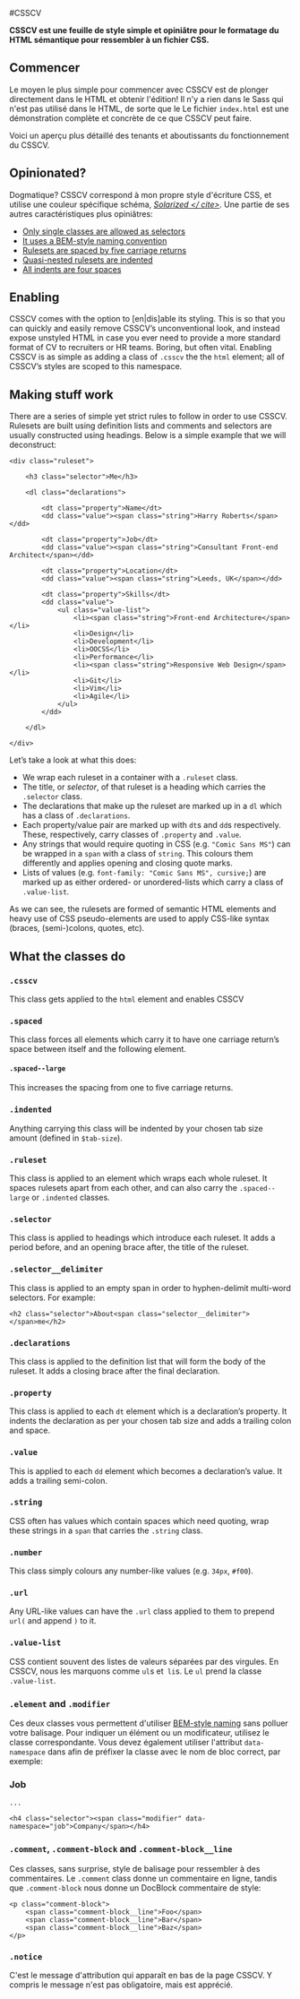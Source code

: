 #CSSCV

**CSSCV est une feuille de style simple et opiniâtre pour le formatage du HTML sémantique pour ressembler à un fichier CSS.**

## Commencer

Le moyen le plus simple pour commencer avec CSSCV est de plonger directement dans le HTML et
obtenir l'édition! Il n'y a rien dans le Sass qui n'est pas utilisé dans le HTML, de sorte que le
Le fichier `index.html` est une démonstration complète et concrète de ce que CSSCV peut faire.


Voici un aperçu plus détaillé des tenants et aboutissants du fonctionnement du CSSCV.

## Opinionated?

Dogmatique?
CSSCV correspond à mon propre style d'écriture CSS, et utilise une couleur spécifique
schéma, [<cite> Solarized </ cite>](http://ethanschoonover.com/solarized). Une partie de
ses autres caractéristiques plus opiniâtres:

* [Only single classes are allowed as selectors](http://csswizardry.com/2012/05/keep-your-css-selectors-short/)
* [It uses a BEM-style naming convention](http://csswizardry.com/2013/01/mindbemding-getting-your-head-round-bem-syntax/)
* [Rulesets are spaced by five carriage returns](https://github.com/csswizardry/CSS-Guidelines#section-titles)
* [Quasi-nested rulesets are indented](https://github.com/csswizardry/CSS-Guidelines#anatomy-of-rulesets)
* [All indents are four spaces](https://github.com/csswizardry/CSS-Guidelines#anatomy-of-rulesets)

## Enabling

CSSCV comes with the option to [en|dis]able its styling. This is so that you can
quickly and easily remove CSSCV’s unconventional look, and instead expose
unstyled HTML in case you ever need to provide a more standard format of CV to
recruiters or HR teams. Boring, but often vital. Enabling CSSCV is as simple as
adding a class of `.csscv` the the `html` element; all of CSSCV’s styles are
scoped to this namespace.

## Making stuff work

There are a series of simple yet strict rules to follow in order to use CSSCV.
Rulesets are built using definition lists and comments and selectors are usually
constructed using headings. Below is a simple example that we will deconstruct:

    <div class="ruleset">

        <h3 class="selector">Me</h3>

        <dl class="declarations">

            <dt class="property">Name</dt>
            <dd class="value"><span class="string">Harry Roberts</span></dd>

            <dt class="property">Job</dt>
            <dd class="value"><span class="string">Consultant Front-end Architect</span></dd>

            <dt class="property">Location</dt>
            <dd class="value"><span class="string">Leeds, UK</span></dd>

            <dt class="property">Skills</dt>
            <dd class="value">
                <ul class="value-list">
                    <li><span class="string">Front-end Architecture</span></li>
                    <li>Design</li>
                    <li>Development</li>
                    <li>OOCSS</li>
                    <li>Performance</li>
                    <li><span class="string">Responsive Web Design</span></li>
                    <li>Git</li>
                    <li>Vim</li>
                    <li>Agile</li>
                </ul>
            </dd>

        </dl>

    </div>

Let’s take a look at what this does:

* We wrap each ruleset in a container with a `.ruleset` class.
* The title, or _selector_, of that ruleset is a heading which carries the
  `.selector` class.
* The declarations that make up the ruleset are marked up in a `dl` which has a
  class of `.declarations`.
* Each property/value pair are marked up with `dt`s and `dd`s respectively.
  These, respectively, carry classes of `.property` and `.value`.
* Any strings that would require quoting in CSS (e.g. `"Comic Sans MS"`) can
  be wrapped in a `span` with a class of `string`. This colours them differently
  and applies opening and closing quote marks.
* Lists of values (e.g. `font-family: "Comic Sans MS", cursive;`) are marked up
  as either ordered- or unordered-lists which carry a class of `.value-list`.

As we can see, the rulesets are formed of semantic HTML elements and heavy use
of CSS pseudo-elements are used to apply CSS-like syntax (braces, (semi-)colons,
quotes, etc).

## What the classes do

### `.csscv`

This class gets applied to the `html` element and enables CSSCV

### `.spaced`

This class forces all elements which carry it to have one carriage return’s
space between itself and the following element.

#### `.spaced--large`

This increases the spacing from one to five carriage returns.

### `.indented`

Anything carrying this class will be indented by your chosen tab size amount
(defined in `$tab-size`).

### `.ruleset`

This class is applied to an element which wraps each whole ruleset. It spaces
rulesets apart from each other, and can also carry the `.spaced--large` or
`.indented` classes.

### `.selector`

This class is applied to headings which introduce each ruleset. It adds a period
before, and an opening brace after, the title of the ruleset.

### `.selector__delimiter`

This class is applied to an empty span in order to hyphen-delimit multi-word
selectors. For example:

    <h2 class="selector">About<span class="selector__delimiter"> </span>me</h2>

### `.declarations`

This class is applied to the definition list that will form the body of the
ruleset. It adds a closing brace after the final declaration.

### `.property`

This class is applied to each `dt` element which is a declaration’s property. It
indents the declaration as per your chosen tab size and adds a trailing colon
and space.

### `.value`

This is applied to each `dd` element which becomes a declaration’s value. It
adds a trailing semi-colon.

### `.string`

CSS often has values which contain spaces which need quoting, wrap these strings
in a `span` that carries the `.string` class.

### `.number`

This class simply colours any number-like values (e.g. `34px`, `#f00`).

### `.url`

Any URL-like values can have the `.url` class applied to them to prepend `url(`
and append `)` to it.

### `.value-list`

CSS contient souvent des listes de valeurs séparées par des virgules. En CSSCV, nous les marquons
comme `ul`s et` li`s. Le `ul` prend la classe` .value-list`.
### `.element` and `.modifier`

Ces deux classes vous permettent d'utiliser
[BEM-style naming](http://csswizardry.com/2013/01/mindbemding-getting-your-head-round-bem-syntax/)
sans polluer votre balisage. Pour indiquer un élément ou un modificateur, utilisez le
classe correspondante. Vous devez également utiliser l'attribut `data-namespace` dans
afin de préfixer la classe avec le nom de bloc correct, par exemple:
    <h3 class="selector">Job</h3>

    ...

    <h4 class="selector"><span class="modifier" data-namespace="job">Company</span></h4>

### `.comment`, `.comment-block` and `.comment-block__line`


Ces classes, sans surprise, style de balisage pour ressembler à des commentaires. Le `.comment`
class donne un commentaire en ligne, tandis que `.comment-block` nous donne un DocBlock
commentaire de style:

    <p class="comment-block">
        <span class="comment-block__line">Foo</span>
        <span class="comment-block__line">Bar</span>
        <span class="comment-block__line">Baz</span>
    </p>

### `.notice`

C'est le message d'attribution qui apparaît en bas de la page CSSCV.
Y compris le message n'est pas obligatoire, mais est apprécié.
